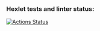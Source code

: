 ### Hexlet tests and linter status:
[![Actions Status](https://github.com/Neyghyw/python-project-83/workflows/hexlet-check/badge.svg)](https://github.com/Neyghyw/python-project-83/actions)